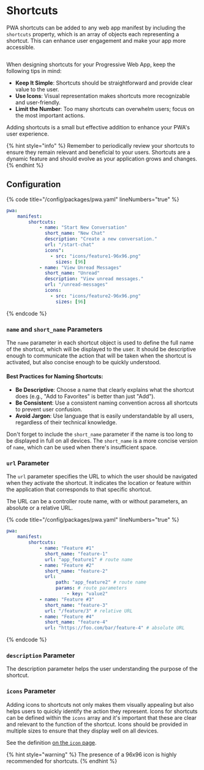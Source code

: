 # Shortcuts

PWA shortcuts can be added to any web app manifest by including the `shortcuts` property, which is an array of objects each representing a shortcut. This can enhance user engagement and make your app more accessible.

<figure><img src="../.gitbook/assets/Capture d&#x27;écran 2024-02-01 114143.png" alt=""><figcaption></figcaption></figure>

When designing shortcuts for your Progressive Web App, keep the following tips in mind:

* **Keep It Simple**: Shortcuts should be straightforward and provide clear value to the user.
* **Use Icons**: Visual representation makes shortcuts more recognizable and user-friendly.
* **Limit the Number**: Too many shortcuts can overwhelm users; focus on the most important actions.

Adding shortcuts is a small but effective addition to enhance your PWA's user experience.

{% hint style="info" %}
Remember to periodically review your shortcuts to ensure they remain relevant and beneficial to your users. Shortcuts are a dynamic feature and should evolve as your application grows and changes.
{% endhint %}

## Configuration

{% code title="/config/packages/pwa.yaml" lineNumbers="true" %}
```yaml
pwa:
    manifest:
        shortcuts:
            - name: "Start New Conversation"
              short_name: "New Chat"
              description: "Create a new conversation."
              url: "/start-chat"
              icons":          
                - src: "icons/feature1-96x96.png"
                  sizes: [96]
            - name: "View Unread Messages"
              short_name: "Unread"
              description: "View unread messages."
              url: "/unread-messages"
              icons:
                - src: "icons/feature2-96x96.png"
                  sizes: [96]
```
{% endcode %}

### `name` and `short_name` Parameters

The `name` parameter in each shortcut object is used to define the full name of the shortcut, which will be displayed to the user. It should be descriptive enough to communicate the action that will be taken when the shortcut is activated, but also concise enough to be quickly understood.&#x20;

#### Best Practices for Naming Shortcuts:

* **Be Descriptive**: Choose a name that clearly explains what the shortcut does (e.g., "Add to Favorites" is better than just "Add").
* **Be Consistent**: Use a consistent naming convention across all shortcuts to prevent user confusion.
* **Avoid Jargon**: Use language that is easily understandable by all users, regardless of their technical knowledge.

Don't forget to include the `short_name` parameter if the name is too long to be displayed in full on all devices. The `short_name` is a more concise version of `name`, which can be used when there's insufficient space.

### `url` Parameter

The `url` parameter specifies the URL to which the user should be navigated when they activate the shortcut. It indicates the location or feature within the application that corresponds to that specific shortcut.

The URL can be a controller route name, with or without parameters, an absolute or a relative URL.

{% code title="/config/packages/pwa.yaml" lineNumbers="true" %}
```yaml
pwa:
    manifest:
        shortcuts:
            - name: "Feature #1"
              short_name: "feature-1"
              url: "app_feature1" # route name
            - name: "Feature #2"
              short_name: "feature-2"
              url:
                  path: "app_feature2" # route name
                  params: # route parameters
                      - key: "value2"
            - name: "Feature #3"
              short_name: "feature-3"
              url: "/feature/3" # relative URL
            - name: "Feature #4"
              short_name: "feature-4"
              url: "https://foo.com/bar/feature-4" # absolute URL

```
{% endcode %}

### `description` Parameter

The description parameter helps the user understanding the purpose of the shortcut.

### `icons` Parameter

Adding icons to shortcuts not only makes them visually appealing but also helps users to quickly identify the action they represent. Icons for shortcuts can be defined within the `icons` array and it's important that these are clear and relevant to the function of the shortcut. Icons should be provided in multiple sizes to ensure that they display well on all devices.

See the definition [on the `icon` page](icons.md).

{% hint style="warning" %}
The presence of a 96x96 icon is highly recommended for shortcuts.
{% endhint %}
